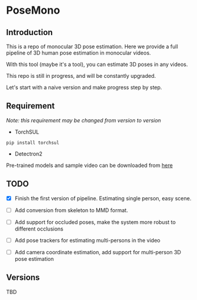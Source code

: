 # PoseMono

## Introduction

This is a repo of monocular 3D pose estimation. Here we provide a full pipeline of 3D human pose estimation in monocular videos. 

With this tool (maybe it's a tool), you can estimate 3D poses in any videos. 

This repo is still in progress, and will be constantly upgraded.

Let's start with a naive version and make progress step by step. 

## Requirement

*Note: this requirement may be changed from version to version*

- TorchSUL

```
pip install torchsul 
```

- Detectron2

Pre-trained models and sample video can be downloaded from [here](https://www.dropbox.com/sh/zu80ojnx9l1r1ei/AABIVaCT5MIw3CAIw6Pkf73ua?dl=0-)

## TODO

- [x] Finish the first version of pipeline. Estimating single person, easy scene.

- [ ] Add conversion from skeleton to MMD format.

- [ ] Add support for occluded poses, make the system more robust to different occlusions

- [ ] Add pose trackers for estimating multi-persons in the video 

- [ ] Add camera coordinate estimation, add support for multi-person 3D pose estimation 

## Versions

TBD

